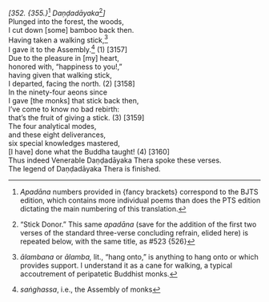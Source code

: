 *\[352. {355.}*[^1] *Daṇḍadāyaka*[^2]*\]*  
Plunged into the forest, the woods,  
I cut down \[some\] bamboo back then.  
Having taken a walking stick,[^3]  
I gave it to the Assembly.[^4] (1) \[3157\]  
Due to the pleasure in \[my\] heart,  
honored with, “happiness to you!,”  
having given that walking stick,  
I departed, facing the north. (2) \[3158\]  
In the ninety-four aeons since  
I gave \[the monks\] that stick back then,  
I’ve come to know no bad rebirth:  
that’s the fruit of giving a stick. (3) \[3159\]  
The four analytical modes,  
and these eight deliverances,  
six special knowledges mastered,  
\[I have\] done what the Buddha taught! (4) \[3160\]  
Thus indeed Venerable Daṇḍadāyaka Thera spoke these verses.  
The legend of Daṇḍadāyaka Thera is finished.  
[^1]: *Apadāna* numbers provided in {fancy brackets} correspond to the
    BJTS edition, which contains more individual poems than does the PTS
    edition dictating the main numbering of this translation.  
[^2]: “Stick Donor.” This same *apadāna* (save for the addition of the
    first two verses of the standard three-verse concluding refrain,
    elided here) is repeated below, with the same title, as \#523 {526}  
[^3]: *ālambana* or *ālamba,* lit., “hang onto,” is anything to hang
    onto or which provides support. I understand it as a cane for
    walking, a typical accoutrement of peripatetic Buddhist monks.  
[^4]: *saṅghassa*, i.e., the Assembly of monks
